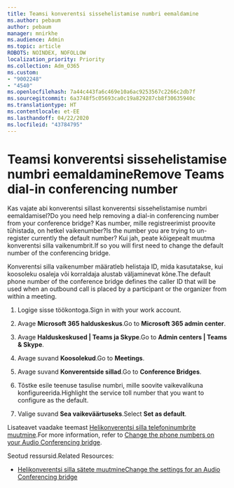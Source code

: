 ```yaml
---
title: Teamsi konverentsi sissehelistamise numbri eemaldamine
ms.author: pebaum
author: pebaum
manager: mnirkhe
ms.audience: Admin
ms.topic: article
ROBOTS: NOINDEX, NOFOLLOW
localization_priority: Priority
ms.collection: Adm_O365
ms.custom:
- "9002248"
- "4540"
ms.openlocfilehash: 7a44c443fa6c469e10a6ac9253567c2266c2db7f
ms.sourcegitcommit: 6a3748f5c05693ca0c19a829287cb8f30635940c
ms.translationtype: HT
ms.contentlocale: et-EE
ms.lasthandoff: 04/22/2020
ms.locfileid: "43784795"
---
```

# <a name="remove-teams-dial-in-conferencing-number"></a><span data-ttu-id="c485e-102">Teamsi konverentsi sissehelistamise numbri eemaldamine</span><span class="sxs-lookup"><span data-stu-id="c485e-102">Remove Teams dial-in conferencing number</span></span>

<span data-ttu-id="c485e-103">Kas vajate abi konverentsi sillast konverentsi sissehelistamise numbri eemaldamisel?</span><span class="sxs-lookup"><span data-stu-id="c485e-103">Do you need help removing a dial-in conferencing number from your conference bridge?</span></span> <span data-ttu-id="c485e-104">Kas number, mille registreerimist proovite tühistada, on hetkel vaikenumber?</span><span class="sxs-lookup"><span data-stu-id="c485e-104">Is the number you are trying to un-register currently the default number?</span></span> <span data-ttu-id="c485e-105">Kui jah, peate kõigepealt muutma konverentsi silla vaikenumbrit.</span><span class="sxs-lookup"><span data-stu-id="c485e-105">If so you will first need to change the default number of the conferencing bridge.</span></span>

<span data-ttu-id="c485e-106">Konverentsi silla vaikenumber määratleb helistaja ID, mida kasutatakse, kui koosoleku osaleja või korraldaja alustab väljaminevat kõne.</span><span class="sxs-lookup"><span data-stu-id="c485e-106">The default phone number of the conference bridge defines the caller ID that will be used when an outbound call is placed by a participant or the organizer from within a meeting.</span></span>

1. <span data-ttu-id="c485e-107">Logige sisse töökontoga.</span><span class="sxs-lookup"><span data-stu-id="c485e-107">Sign in with your work account.</span></span>

2. <span data-ttu-id="c485e-108">Avage **Microsoft 365 halduskeskus**.</span><span class="sxs-lookup"><span data-stu-id="c485e-108">Go to **Microsoft 365 admin center**.</span></span>

3. <span data-ttu-id="c485e-109">Avage **Halduskeskused | Teams ja Skype**.</span><span class="sxs-lookup"><span data-stu-id="c485e-109">Go to **Admin centers | Teams & Skype**.</span></span>

4. <span data-ttu-id="c485e-110">Avage suvand **Koosolekud**.</span><span class="sxs-lookup"><span data-stu-id="c485e-110">Go to **Meetings**.</span></span>

5. <span data-ttu-id="c485e-111">Avage suvand **Konverentside sillad**.</span><span class="sxs-lookup"><span data-stu-id="c485e-111">Go to **Conference Bridges**.</span></span>

6. <span data-ttu-id="c485e-112">Tõstke esile teenuse tasulise numbri, mille soovite vaikevalikuna konfigureerida.</span><span class="sxs-lookup"><span data-stu-id="c485e-112">Highlight the service toll number that you want to configure as the default.</span></span>

7. <span data-ttu-id="c485e-113">Valige suvand **Sea vaikeväärtuseks**.</span><span class="sxs-lookup"><span data-stu-id="c485e-113">Select **Set as default**.</span></span>

<span data-ttu-id="c485e-114">Lisateavet vaadake teemast [Helikonverentsi silla telefoninumbrite muutmine](https://docs.microsoft.com/microsoftteams/change-the-phone-numbers-on-your-audio-conferencing-bridge).</span><span class="sxs-lookup"><span data-stu-id="c485e-114">For more information, refer to [Change the phone numbers on your Audio Conferencing bridge](https://docs.microsoft.com/microsoftteams/change-the-phone-numbers-on-your-audio-conferencing-bridge).</span></span>

<span data-ttu-id="c485e-115">Seotud ressursid.</span><span class="sxs-lookup"><span data-stu-id="c485e-115">Related Resources:</span></span>

- [<span data-ttu-id="c485e-116">Helikonverentsi silla sätete muutmine</span><span class="sxs-lookup"><span data-stu-id="c485e-116">Change the settings for an Audio Conferencing bridge</span></span>](https://docs.microsoft.com/microsoftteams/change-the-settings-for-an-audio-conferencing-bridge)
